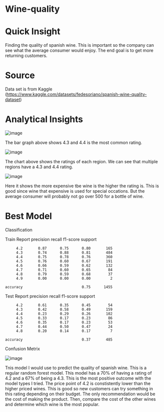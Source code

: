 # Wine-quality
# Quick Insight
Finding the quality of spanish wine. This is important so the company can see what the average consumer would enjoy. The end goal is to get more returning customers.
# Source 
Data set is from Kaggle (https://www.kaggle.com/datasets/fedesoriano/spanish-wine-quality-dataset)

# Analytical Insights

![image](https://github.com/Jonher0100/Wine-quality/assets/127071673/7ef90e4e-22ea-4faa-9f38-c5d91ba49e8a)

The bar graph above shows 4.3 and 4.4 is the most common rating. 

![image](https://github.com/Jonher0100/Wine-quality/assets/127071673/00f4994f-446b-4b35-894c-647427a39754)

The chart above shows the ratings of each region. We can see that multiple regions have a 4.3 and 4.4 rating.

![image](https://github.com/Jonher0100/Wine-quality/assets/127071673/e5a5697d-eaf4-4875-88ac-102f579f2790)

Here it shows the more expensive tbe wine is the higher the rating is. This is good since wine that expensive is used for special occations. But the average consumer will probably not go over 500 for a bottle of wine.

# Best Model

Classification

Train Report
              precision    recall  f1-score   support

         4.2       0.87      0.75      0.80       165
         4.3       0.74      0.88      0.81       484
         4.4       0.75      0.78      0.76       360
         4.5       0.76      0.60      0.67       191
         4.6       0.66      0.59      0.62       132
         4.7       0.71      0.60      0.65        84
         4.8       0.79      0.59      0.68        37
         4.9       0.00      0.00      0.00         2

    accuracy                           0.75      1455
  

Test Report
              precision    recall  f1-score   support

         4.2       0.61      0.35      0.45        54
         4.3       0.42      0.58      0.49       159
         4.4       0.23      0.29      0.26       102
         4.5       0.33      0.17      0.23        86
         4.6       0.35      0.17      0.23        53
         4.7       0.44      0.50      0.47        24
         4.8       0.20      0.14      0.17         7

    accuracy                           0.37       485



Confusion Metrix

![image](https://github.com/Jonher0100/Wine-quality/assets/127071673/1370075f-329b-461e-afe8-7f667715231d)

Tnis model I would use to predict the quality of spanish wine. This is a regular random forest model. This model has a 70% of having a rating of 4.2 and a 67% of being a 4.3. This is the most positive outcome with the model types I tried. The price point of 4.2 is constistently lower than the higher priced wines. This is good so new customers can try something in this rating depending on their budget. The only recommendation would be the cost of making the product. Then, compare the cost of the other wines and determine which wine is the most popular.
